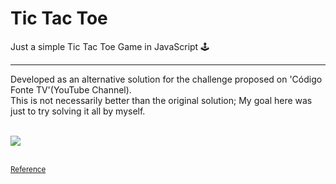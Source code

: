 # Tic Tac Toe

Just a simple Tic Tac Toe Game in JavaScript 🕹<br>

----

Developed as an alternative solution for the challenge proposed on 'Código Fonte TV'(YouTube Channel). <br>
This is not necessarily better than the original solution;
My goal here was just to try solving it all by myself.

<br>


<a href="https://www.linkedin.com/in/lucastheodoro/">
  <img src="https://user-images.githubusercontent.com/94143290/161193959-fef6747c-f323-4534-b3f3-9d02e223a5db.png"
</a>
<br><br>

<small><a href="https://www.youtube.com/watch?v=M258B1b_pMs&t=1288s&ab_channel=C%C3%B3digoFonteTV">Reference</a></small>
